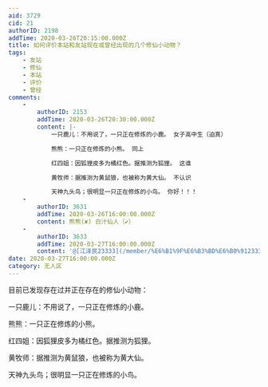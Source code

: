 ```yaml
---
aid: 3729
cid: 21
authorID: 2198
addTime: 2020-03-26T20:15:00.000Z
title: 如何评价本站和友站现在或曾经出现的几个修仙小动物？
tags:
    - 友站
    - 修仙
    - 本站
    - 评价
    - 曾经
comments:
    -
        authorID: 2153
        addTime: 2020-03-26T20:30:00.000Z
        content: |-
            一只鹿儿：不用说了，一只正在修炼的小鹿。 女子高中生（迫真）

            熊熊：一只正在修炼的小熊。 同上

            红四姐：因狐狸皮多为橘红色。据推测为狐狸。 这谁

            黄牧师：据推测为黄鼠狼，也被称为黄大仙。 不认识

            天神九头鸟；很明显一只正在修炼的小鸟。 你好！！！
    -
        authorID: 3631
        addTime: 2020-03-26T16:00:00.000Z
        content: 熊熊(✘) 白汁仙人（✔）
    -
        authorID: 3633
        addTime: 2020-03-27T16:00:00.000Z
        content: '@[江泽民23333](/member/%E6%B1%9F%E6%B3%BD%E6%B0%9123333) #2 再鬧強姦你'
date: 2020-03-27T16:00:00.000Z
category: 无人区
---
```


目前已发现存在过并正在存在的修仙小动物：

一只鹿儿：不用说了，一只正在修炼的小鹿。

熊熊：一只正在修炼的小熊。

红四姐：因狐狸皮多为橘红色。据推测为狐狸。

黄牧师：据推测为黄鼠狼，也被称为黄大仙。

天神九头鸟；很明显一只正在修炼的小鸟。
